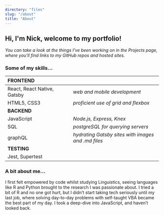 ```yaml
---
directory: "files"
slug: "/about"
title: "About"
---
```


## Hi, I'm Nick, welcome to my portfolio!

_You can take a look at the things I've been working on in the Projects page, where you'll find links to my GitHub repos and hosted sites._

### Some of my skills...

| **FRONTEND**                |     |     |                                                    |
| :-------------------------- | --- | --- | -------------------------------------------------- |
| React, React Native, Gatsby |     |     | _web and mobile development_                       |
| HTML5, CSS3                 |     |     | _proficient use of grid and flexbox_               |
| **BACKEND**                 |     |     |                                                    |
| JavaScript                  |     |     | _Node.js, Express, Knex_                           |
| SQL                         |     |     | _postgreSQL for querying servers_                  |
| graphQL                     |     |     | _hydrating Gatsby sites with images and .md files_ |
| **TESTING**                 |     |     |                                                    |
| Jest, Supertest             |     |     |                                                    |

### A bit about me...

I first felt empowered by code whilst studying Linguistics, seeing languages like R and Python brought to the research I was passionate about. I tried a bit of R and no one got hurt, but I didn’t start taking tech seriously until my last job, where solving day-to-day problems with self-taught VBA became the best part of my day. I took a deep-dive into JavaScript, and haven’t looked back.
